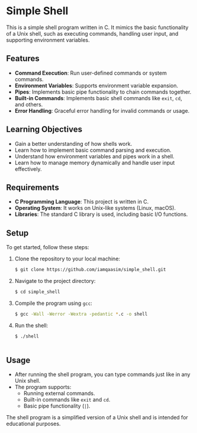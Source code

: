 # Simple Shell

This is a simple shell program written in C. It mimics the basic functionality of a Unix shell, such as executing commands, handling user input, and supporting environment variables.

## Features

- **Command Execution**: Run user-defined commands or system commands.
- **Environment Variables**: Supports environment variable expansion.
- **Pipes**: Implements basic pipe functionality to chain commands together.
- **Built-in Commands**: Implements basic shell commands like `exit`, `cd`, and others.
- **Error Handling**: Graceful error handling for invalid commands or usage.

## Learning Objectives

- Gain a better understanding of how shells work.
- Learn how to implement basic command parsing and execution.
- Understand how environment variables and pipes work in a shell.
- Learn how to manage memory dynamically and handle user input effectively.

## Requirements

- **C Programming Language**: This project is written in C.
- **Operating System**: It works on Unix-like systems (Linux, macOS).
- **Libraries**: The standard C library is used, including basic I/O functions.

## Setup

To get started, follow these steps:

1. Clone the repository to your local machine:
    ```bash
    $ git clone https://github.com/iamqaasim/simple_shell.git
    ```

2. Navigate to the project directory:
    ```bash
    $ cd simple_shell
    ```

3. Compile the program using `gcc`:
    ```bash
    $ gcc -Wall -Werror -Wextra -pedantic *.c -o shell
    ```

4. Run the shell:
    ```bash
    $ ./shell
  
## Usage

- After running the shell program, you can type commands just like in any Unix shell.
- The program supports:
  - Running external commands.
  - Built-in commands like `exit` and `cd`.
  - Basic pipe functionality (`|`).

The shell program is a simplified version of a Unix shell and is intended for educational purposes.
